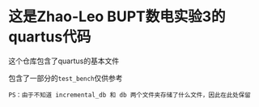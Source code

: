 # 这是Zhao-Leo BUPT数电实验3的quartus代码

这个仓库包含了quartus的基本文件

包含了一部分的`test_bench`仅供参考

```
PS：由于不知道 incremental_db 和 db 两个文件夹存储了什么文件，因此在此处保留
```